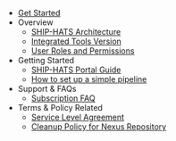 * [Get Started](get-started)
* Overview
  * [SHIP-HATS Architecture](architecture-diagram)
  * [Integrated Tools Version](get-started/ship-hats-integrated-tools-version)
  * [User Roles and Permissions](user-roles-permissions)
* Getting Started
  * [SHIP-HATS Portal Guide](portal-guide/overview-of-ship-hats-portal)
  * [How to set up a simple pipeline](how-to-setup-and-scan-sample-pipeline)
* Support & FAQs
  * [Subscription FAQ](subscription)
* Terms & Policy Related
  * [Service Level Agreement](service-level-agreement)
  * [Cleanup Policy for Nexus Repository](ship-hats-cleanup-policy-for-nexus-repository)
